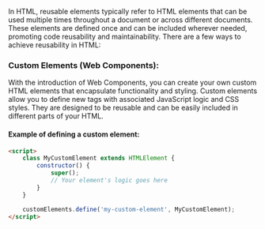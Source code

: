In HTML, reusable elements typically refer to HTML elements that can be used multiple times throughout a document or across different documents. These elements are defined once and can be included wherever needed, promoting code reusability and maintainability. There are a few ways to achieve reusability in HTML:

### Custom Elements (Web Components):
With the introduction of Web Components, you can create your own custom HTML elements that encapsulate functionality and styling. Custom elements allow you to define new tags with associated JavaScript logic and CSS styles. They are designed to be reusable and can be easily included in different parts of your HTML.

#### Example of defining a custom element:

```html
<script>
    class MyCustomElement extends HTMLElement {
        constructor() {
            super();
            // Your element's logic goes here
        }
    }

    customElements.define('my-custom-element', MyCustomElement);
</script>
```

<my-custom-element></my-custom-element>
